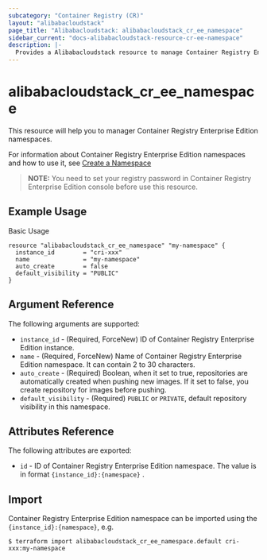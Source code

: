 ```yaml
---
subcategory: "Container Registry (CR)"
layout: "alibabacloudstack"
page_title: "Alibabacloudstack: alibabacloudstack_cr_ee_namespace"
sidebar_current: "docs-alibabacloudstack-resource-cr-ee-namespace"
description: |-
  Provides a Alibabacloudstack resource to manage Container Registry Enterprise Edition namespaces.
---
```


# alibabacloudstack\_cr\_ee\_namespace

This resource will help you to manager Container Registry Enterprise Edition namespaces.

For information about Container Registry Enterprise Edition namespaces and how to use it, see [Create a Namespace](https://www.alibabacloud.com/help/doc-detail/145483.htm)



> **NOTE:** You need to set your registry password in Container Registry Enterprise Edition console before use this resource.

## Example Usage

Basic Usage

```
resource "alibabacloudstack_cr_ee_namespace" "my-namespace" {
  instance_id        = "cri-xxx"
  name               = "my-namespace"
  auto_create        = false
  default_visibility = "PUBLIC"
}
```

## Argument Reference

The following arguments are supported:

* `instance_id` - (Required, ForceNew) ID of Container Registry Enterprise Edition instance.
* `name` - (Required, ForceNew) Name of Container Registry Enterprise Edition namespace. It can contain 2 to 30 characters.
* `auto_create` - (Required) Boolean, when it set to true, repositories are automatically created when pushing new images. If it set to false, you create repository for images before pushing.
* `default_visibility` - (Required) `PUBLIC` or `PRIVATE`, default repository visibility in this namespace.

## Attributes Reference

The following attributes are exported:

* `id` - ID of Container Registry Enterprise Edition namespace. The value is in format `{instance_id}:{namespace}` .

## Import

Container Registry Enterprise Edition namespace can be imported using the `{instance_id}:{namespace}`, e.g.

```
$ terraform import alibabacloudstack_cr_ee_namespace.default cri-xxx:my-namespace
```
